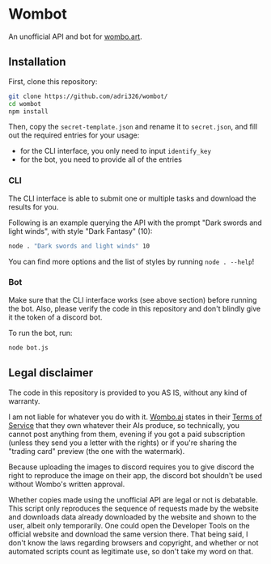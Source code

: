 # Wombot

An unofficial API and bot for [wombo.art](https://app.wombo.art/).

## Installation

First, clone this repository:

```sh
git clone https://github.com/adri326/wombot/
cd wombot
npm install
```

Then, copy the `secret-template.json` and rename it to `secret.json`, and fill out the required entries for your usage:

- for the CLI interface, you only need to input `identify_key`
- for the bot, you need to provide all of the entries

### CLI

The CLI interface is able to submit one or multiple tasks and download the results for you.

Following is an example querying the API with the prompt "Dark swords and light winds", with style "Dark Fantasy" (10):

```sh
node . "Dark swords and light winds" 10
```

You can find more options and the list of styles by running `node . --help`!

### Bot

Make sure that the CLI interface works (see above section) before running the bot.
Also, please verify the code in this repository and don't blindly give it the token of a discord bot.

To run the bot, run:

```sh
node bot.js
```

## Legal disclaimer

The code in this repository is provided to you AS IS, without any kind of warranty.

I am not liable for whatever you do with it.
[Wombo.ai](https://wombo.ai/) states in their [Terms of Service](https://wombo.ai/terms/) that they own whatever their AIs produce,
so technically, you cannot post anything from them, evening if you got a paid subscription (unless they send you a letter with the rights) or if you're sharing the "trading card" preview (the one with the watermark).

Because uploading the images to discord requires you to give discord the right to reproduce the image on their app, the discord bot shouldn't be used without Wombo's written approval.

Whether copies made using the unofficial API are legal or not is debatable.
This script only reproduces the sequence of requests made by the website and downloads data already downloaded by the website and shown to the user, albeit only temporarily.
One could open the Developer Tools on the official website and download the same version there.
That being said, I don't know the laws regarding browsers and copyright, and whether or not automated scripts count as legitimate use, so don't take my word on that.
